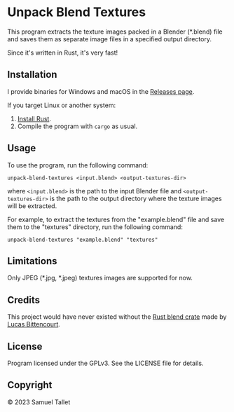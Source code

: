 # Unpack Blend Textures

This program extracts the texture images packed in a Blender (*.blend) file and saves them as separate image files in a specified output directory.

Since it's written in Rust, it's very fast!

## Installation

I provide binaries for Windows and macOS in the [Releases page](https://github.com/SamuelTallet/unpack-blend-textures/releases).

If you target Linux or another system:
1. [Install Rust](https://www.rust-lang.org/tools/install).
2. Compile the program with `cargo` as usual.

## Usage

To use the program, run the following command:

```shell
unpack-blend-textures <input.blend> <output-textures-dir>
```

where `<input.blend>` is the path to the input Blender file and `<output-textures-dir>` is the path to the output directory where the texture images will be extracted.

For example, to extract the textures from the "example.blend" file and save them to the "textures" directory, run the following command:

```shell
unpack-blend-textures "example.blend" "textures"
```

## Limitations

Only JPEG (*.jpg, *.jpeg) textures images are supported for now.

## Credits

This project would have never existed without the [Rust blend crate](https://crates.io/crates/blend) made by [Lucas Bittencourt](https://github.com/lukebitts).

## License

Program licensed under the GPLv3. See the LICENSE file for details.

## Copyright

© 2023 Samuel Tallet
